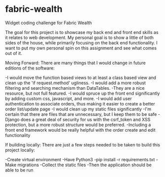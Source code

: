 # fabric-wealth
Widget coding challenge for Fabric Wealth

The goal for this project is to showcase my back end and front end skills as it relates to web development. My personal goal is to show a little of both sides of the house, while primarily focusing on the back end functionality. I want to put my own personal spin on this assignment and see what comes out of it. 



Moving Forward:
There are many things that I would change in future editions of the software:

-I would move the function based views to at least a class based view and clean up the 'if request.method' ugliness.
-I would add a more robust filtering and searching mechanism than DataTables.
	-They are a nice resource, but not full featured.
-I would spruce up the front end significantly by adding custom css, javascript, and more.
-I would add user authentication to associate orders, thus making it easier to create a better order list/update page
-I would clean up my static files significantly
	-I'm certain that there are files that are unnecessary, but I keep them to be safe
-Django does a great deal of security for us with the csrf_token and XSS protection, but a more robust structure would be preferred.
-Including a front end framework would be really helpful with the order create and edit functionality



If building locally:
There are just a few steps needed to be taken to build this project locally:

-Create virtual environment
-Have Python3
-pip install -r requirements.txt
-Make migrations
-Collect the static files
-Then the application should be able to be run